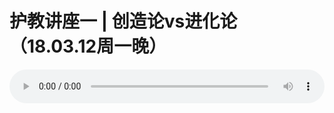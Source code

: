 # 护教讲座一 | 创造论vs进化论 （18.03.12周一晚）

<audio style="width: 100%;" preload="false" controls controlslist="nodownload"><source src="//file.simai.life/audio/mp3/old/23171.mp3" type="audio/mpeg">Your browser does not support the audio element.</audio>


